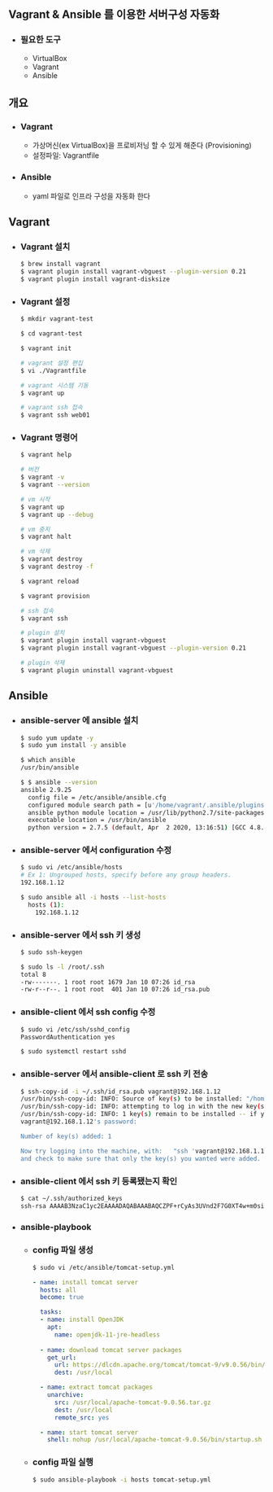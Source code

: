 ## Vagrant & Ansible 를 이용한 서버구성 자동화
- ### 필요한 도구
    - VirtualBox
    - Vagrant
    - Ansible


## 개요
- ### Vagrant
    - 가상머신(ex VirtualBox)을 프로비저닝 할 수 있게 해준다 (Provisioning)
    - 설정파일: Vagrantfile
- ### Ansible
    - yaml 파일로 인프라 구성을 자동화 한다


## Vagrant
- ### Vagrant 설치
    ```bash
    $ brew install vagrant
    $ vagrant plugin install vagrant-vbguest --plugin-version 0.21
    $ vagrant plugin install vagrant-disksize
    ```


- ### Vagrant 설정
    ```bash
    $ mkdir vagrant-test

    $ cd vagrant-test

    $ vagrant init

    # vagrant 설정 편집
    $ vi ./Vagrantfile

    # vagrant 시스템 기동
    $ vagrant up

    # vagrant ssh 접속
    $ vagrant ssh web01
    ```


- ### Vagrant 명령어
    ```bash
    $ vagrant help

    # 버전
    $ vagrant -v
    $ vagrant --version

    # vm 시작
    $ vagrant up
    $ vagrant up --debug

    # vm 중지
    $ vagrant halt

    # vm 삭제
    $ vagrant destroy
    $ vagrant destroy -f

    $ vagrant reload

    $ vagrant provision

    # ssh 접속
    $ vagrant ssh

    # plugin 설치
    $ vagrant plugin install vagrant-vbguest
    $ vagrant plugin install vagrant-vbguest --plugin-version 0.21

    # plugin 삭제
    $ vagrant plugin uninstall vagrant-vbguest
    ```


## Ansible
- ### ansible-server 에 ansible 설치
    ```bash
    $ sudo yum update -y
    $ sudo yum install -y ansible
    
    $ which ansible
    /usr/bin/ansible

    $ $ ansible --version
    ansible 2.9.25
      config file = /etc/ansible/ansible.cfg
      configured module search path = [u'/home/vagrant/.ansible/plugins/modules', u'/usr/share/ansible/plugins/modules']
      ansible python module location = /usr/lib/python2.7/site-packages/ansible
      executable location = /usr/bin/ansible
      python version = 2.7.5 (default, Apr  2 2020, 13:16:51) [GCC 4.8.5 20150623 (Red Hat 4.8.5-39)]
    ```
- ### ansible-server 에서 configuration 수정
    ```bash
    $ sudo vi /etc/ansible/hosts
    # Ex 1: Ungrouped hosts, specify before any group headers.
    192.168.1.12

    $ sudo ansible all -i hosts --list-hosts
      hosts (1):
        192.168.1.12
    ```
- ### ansible-server 에서 ssh 키 생성
    ```bash
    $ sudo ssh-keygen

    $ sudo ls -l /root/.ssh
    total 8
    -rw-------. 1 root root 1679 Jan 10 07:26 id_rsa
    -rw-r--r--. 1 root root  401 Jan 10 07:26 id_rsa.pub
    ````
- ### ansible-client 에서 ssh config 수정
    ```bash
    $ sudo vi /etc/ssh/sshd_config
    PasswordAuthentication yes

    $ sudo systemctl restart sshd
    ```
- ### ansible-server 에서 ansible-client 로 ssh 키 전송
    ```bash
    $ ssh-copy-id -i ~/.ssh/id_rsa.pub vagrant@192.168.1.12
    /usr/bin/ssh-copy-id: INFO: Source of key(s) to be installed: "/home/vagrant/.ssh/id_rsa.pub"
    /usr/bin/ssh-copy-id: INFO: attempting to log in with the new key(s), to filter out any that are already installed
    /usr/bin/ssh-copy-id: INFO: 1 key(s) remain to be installed -- if you are prompted now it is to install the new keys
    vagrant@192.168.1.12's password:

    Number of key(s) added: 1

    Now try logging into the machine, with:   "ssh 'vagrant@192.168.1.12'"
    and check to make sure that only the key(s) you wanted were added.
    ```
- ### ansible-client 에서 ssh 키 등록됐는지 확인
    ```bash
    $ cat ~/.ssh/authorized_keys
    ssh-rsa AAAAB3NzaC1yc2EAAAADAQABAAABAQCZPF+rCyAs3UVnd2F7G0XT4w+m0sifYmCqs0ZcHTWb/6N/zsDpUUdMyNWmo0m9FwdPMioezRgOHmuL7Jp/FwfRQki1QMA/COBdvi9385ywqeN8lP7+WmZw0nLxHAj8rju8H9s+6uz7kJN+ItcuFNObO1/7RrItVBYD5MnU64Z0xxiOivcnMeltwW32XDi25zElG8bcsqfnWdpOhestDMT1ezu/ngowH+SoBucK8KQAz9yAhMxCMdDsM9+VcsncjPbsmth31Rv/icPWLCP2mtDYoI7IWHmuSzYw/m2Du/TlJdnzKcDumPPSJ4gej0i9ZLv+6rB+mwAgtBjQODGb504n vagrant@ansible-server
    ```
- ### ansible-playbook
    - ### config 파일 생성
        ```bash
        $ sudo vi /etc/ansible/tomcat-setup.yml
        ```
        ```yaml
        - name: install tomcat server
          hosts: all
          become: true

          tasks:
          - name: install OpenJDK
            apt: 
              name: openjdk-11-jre-headless
              
          - name: download tomcat server packages
            get_url:
              url: https://dlcdn.apache.org/tomcat/tomcat-9/v9.0.56/bin/apache-tomcat-9.0.56.tar.gz
              dest: /usr/local

          - name: extract tomcat packages
            unarchive:
              src: /usr/local/apache-tomcat-9.0.56.tar.gz
              dest: /usr/local
              remote_src: yes

          - name: start tomcat server
            shell: nohup /usr/local/apache-tomcat-9.0.56/bin/startup.sh
        ```
    - ### config 파일 실행
        ```bash
        $ sudo ansible-playbook -i hosts tomcat-setup.yml
        ```
